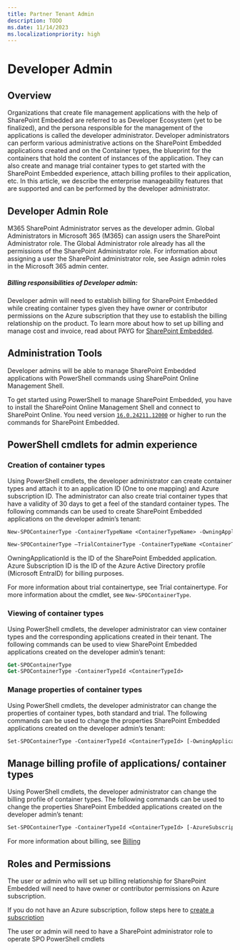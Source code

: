 ```yaml
---
title: Partner Tenant Admin
description: TODO
ms.date: 11/14/2023
ms.localizationpriority: high
---
```


# Developer Admin

## Overview
Organizations that create file management applications with the help of SharePoint Embedded are referred to as Developer Ecosystem (yet to be finalized), and the persona responsible for the management of the applications is called the developer administrator. Developer administrators can perform various administrative actions on the SharePoint Embedded applications created and on the Container types, the blueprint for the containers that hold the content of instances of the application. They can also create and manage trial container types to get started with the SharePoint Embedded experience, attach billing profiles to their application, etc. In this article, we describe the enterprise manageability features that are supported and can be performed by the developer administrator. 

## Developer Admin Role
M365 SharePoint Administrator serves as the developer admin. Global Administrators in Microsoft 365 (M365) can assign users the SharePoint Administrator role. The Global Administrator role already has all the permissions of the SharePoint Administrator role. For information about assigning a user the SharePoint administrator role, see Assign admin roles in the Microsoft 365 admin center. 

##### *Billing responsibilities of Developer admin:*

Developer admin will need to establish billing for SharePoint Embedded while creating container types given they have owner or contributor permissions on the Azure subscription that they use to establish the billing relationship on the product. To learn more about how to set up billing and manage cost and invoice, read about PAYG for [SharePoint Embedded](./billing.md).

## Administration Tools
Developer admins will be able to manage SharePoint Embedded applications with PowerShell commands using SharePoint Online Management Shell. 

To get started using PowerShell to manage SharePoint Embedded, you have to install the SharePoint Online Management Shell and connect to SharePoint Online. You need version [`16.0.24211.12000`](https://www.microsoft.com/en-us/download/details.aspx?id=35588) or higher to run the commands for SharePoint Embedded.

## PowerShell cmdlets for admin experience 

### Creation of container types
Using PowerShell cmdlets, the developer administrator can create container types and attach it to an application ID (One to one mapping) and Azure subscription ID. The administrator can also create trial container types that have a validity of 30 days to get a feel of the standard container types. The following commands can be used to create SharePoint Embedded applications on the developer admin’s tenant: 

```ps
New-SPOContainerType -ContainerTypeName <ContainerTypeName> -OwningApplicationId <OwningApplicationId> -AzureSubscriptionId <AzureSubscriptionId> -ResourceGroup <ResourceGroup> -Region <Region>​ 
```

```ps
New-SPOContainerType –TrialContainerType -ContainerTypeName <ContainerTypeName> -OwningApplicationId <OwningApplicationId> 
```

OwningApplicationId is the ID of the SharePoint Embedded application. Azure Subscription ID is the ID of the Azure Active Directory profile (Microsoft EntraID) for billing purposes. 

For more information about trial containertype, see Trial containertype. For more information about the cmdlet, see `New-SPOContainerType`. 

### Viewing of container types 
Using PowerShell cmdlets, the developer administrator can view container types and the corresponding applications created in their tenant. The following commands can be used to view SharePoint Embedded applications created on the developer admin’s tenant: 

```ps
Get-SPOContainerType​ 
Get-SPOContainerType -ContainerTypeId <ContainerTypeId> 
```

### Manage properties of container types 
Using PowerShell cmdlets, the developer administrator can change the properties of container types, both standard and trial. The following commands can be used to change the properties SharePoint Embedded applications created on the developer admin’s tenant:

```ps
Set-SPOContainerType -ContainerTypeId <ContainerTypeId> [-OwningApplicationId <OwningApplicationId>] [-ContainerTypeName <ContainerTypeName>] [-WhatIf] [-Confirm] 
```

## Manage billing profile of applications/ container types 
Using PowerShell cmdlets, the developer administrator can change the billing profile of container types. The following commands can be used to change the properties SharePoint Embedded applications created on the developer admin’s tenant: 

```ps
Set-SPOContainerType -ContainerTypeId <ContainerTypeId> [-AzureSubscriptionId <AzureSubscriptionId>] [-ResourceGroup <ResourceGroup>]​[-WhatIf] [-Confirm] 
```

For more information about billing, see [Billing](./billing.md)

## Roles and Permissions 

The user or admin who will set up billing relationship for SharePoint Embedded will need to have owner or contributor permissions on Azure subscription.  

If you do not have an Azure subscription, follow steps here to [create a subscription](https://learn.microsoft.com/en-us/azure/cloud-adoption-framework/ready/azure-best-practices/initial-subscriptions)

The user or admin will need to have a SharePoint administrator role to operate SPO PowerShell cmdlets 
